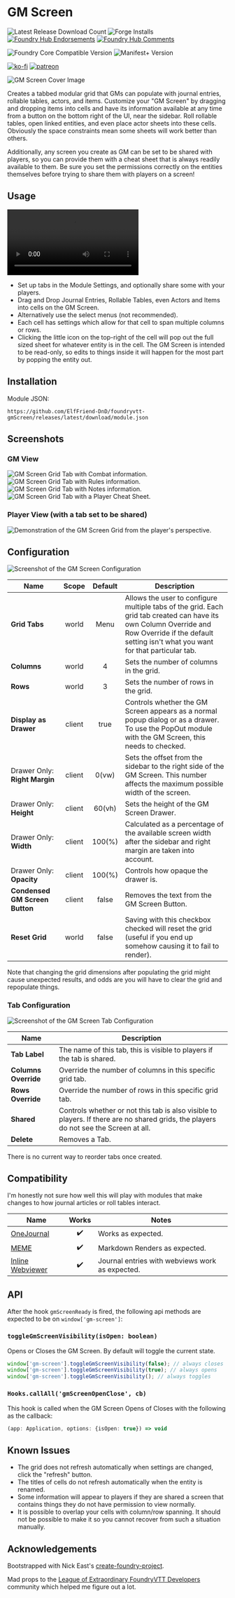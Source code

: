 # GM Screen

![Latest Release Download Count](https://img.shields.io/badge/dynamic/json?label=Downloads@latest&query=assets%5B1%5D.download_count&url=https%3A%2F%2Fapi.github.com%2Frepos%2FElfFriend-DnD%2Ffoundryvtt-gmScreen%2Freleases%2Flatest)
![Forge Installs](https://img.shields.io/badge/dynamic/json?label=Forge%20Installs&query=package.installs&suffix=%25&url=https%3A%2F%2Fforge-vtt.com%2Fapi%2Fbazaar%2Fpackage%2Fgm-screen&colorB=4aa94a)
[![Foundry Hub Endorsements](https://img.shields.io/endpoint?logoColor=white&url=https%3A%2F%2Fwww.foundryvtt-hub.com%2Fwp-json%2Fhubapi%2Fv1%2Fpackage%2Fgm-screen%2Fshield%2Fendorsements)](https://www.foundryvtt-hub.com/package/gm-screen/)
[![Foundry Hub Comments](https://img.shields.io/endpoint?logoColor=white&url=https%3A%2F%2Fwww.foundryvtt-hub.com%2Fwp-json%2Fhubapi%2Fv1%2Fpackage%2Fgm-screen%2Fshield%2Fcomments)](https://www.foundryvtt-hub.com/package/gm-screen/)


![Foundry Core Compatible Version](https://img.shields.io/badge/dynamic/json.svg?url=https%3A%2F%2Fraw.githubusercontent.com%2FElfFriend-DnD%2Ffoundryvtt-gmScreen%2Fmain%2Fsrc%2Fmodule.json&label=Foundry%20Version&query=$.compatibleCoreVersion&colorB=orange)
![Manifest+ Version](https://img.shields.io/badge/dynamic/json.svg?url=https%3A%2F%2Fraw.githubusercontent.com%2FElfFriend-DnD%2Ffoundryvtt-gmScreen%2Fmain%2Fsrc%2Fmodule.json&label=Manifest%2B%20Version&query=$.manifestPlusVersion&colorB=blue)


[![ko-fi](https://img.shields.io/badge/-buy%20me%20a%20coke-%23FF5E5B)](https://ko-fi.com/elffriend)
[![patreon](https://img.shields.io/badge/-patreon-%23FF424D)](https://www.patreon.com/ElfFriend_DnD)

![GM Screen Cover Image](readme-img/cover-image.png)

Creates a tabbed modular grid that GMs can populate with journal entries, rollable tables, actors, and items. Customize your "GM Screen" by dragging and dropping items into cells and have its information available at any time from a button on the bottom right of the UI, near the sidebar. Roll rollable tables, open linked entities, and even place actor sheets into these cells. Obviously the space constraints mean some sheets will work better than others.

Additionally, any screen you create as GM can be set to be shared with players, so you can provide them with a cheat sheet that is always readily available to them. Be sure you set the permissions correctly on the entities themselves before trying to share them with players on a screen!

## Usage

![Tab Configuration Demo Videa](readme-img/tab-config-demo.mp4)

- Set up tabs in the Module Settings, and optionally share some with your players.
- Drag and Drop Journal Entries, Rollable Tables, even Actors and Items into cells on the GM Screen.
- Alternatively use the select menus (not recommended).
- Each cell has settings which allow for that cell to span multiple columns or rows.
- Clicking the little icon on the top-right of the cell will pop out the full sized sheet for whatever entity is in the cell. The GM Screen is intended to be read-only, so edits to things inside it will happen for the most part by popping the entity out.

## Installation

Module JSON:

```
https://github.com/ElfFriend-DnD/foundryvtt-gmScreen/releases/latest/download/module.json
```

## Screenshots

### GM View
![GM Screen Grid Tab with Combat information.](readme-img/combat-tab.png)
![GM Screen Grid Tab with Rules information.](readme-img/rules-tab.png)
![GM Screen Grid Tab with Notes information.](readme-img/notes-tab.png)
![GM Screen Grid Tab with a Player Cheat Sheet.](readme-img/cheat-sheet-tab.png)

### Player View (with a tab set to be shared)
![Demonstration of the GM Screen Grid from the player's perspective.](readme-img/cheat-sheet-player.png)


## Configuration

![Screenshot of the GM Screen Configuration](readme-img/settings.png)

| **Name**                       | Scope  | Default | Description                                                                                                                                                                                         |
| ------------------------------ | :----: | :-----: | --------------------------------------------------------------------------------------------------------------------------------------------------------------------------------------------------- |
| **Grid Tabs**                  | world  |  Menu   | Allows the user to configure multiple tabs of the grid. Each grid tab created can have its own Column Override and Row Override if the default setting isn't what you want for that particular tab. |
| **Columns**                    | world  |    4    | Sets the number of columns in the grid.                                                                                                                                                             |
| **Rows**                       | world  |    3    | Sets the number of rows in the grid.                                                                                                                                                                |
| **Display as Drawer**          | client |  true   | Controls whether the GM Screen appears as a normal popup dialog or as a drawer. To use the PopOut module with the GM Screen, this needs to checked.                                                 |
| Drawer Only: **Right Margin**  | client |  0(vw)  | Sets the offset from the sidebar to the right side of the GM Screen. This number affects the maximum possible width of the screen.                                                                  |
| Drawer Only: **Height**        | client | 60(vh)  | Sets the height of the GM Screen Drawer.                                                                                                                                                            |
| Drawer Only: **Width**         | client | 100(%)  | Calculated as a percentage of the available screen width after the sidebar and right margin are taken into account.                                                                                 |
| Drawer Only: **Opacity**       | client | 100(%)  | Controls how opaque the drawer is.                                                                                                                                                                  |
| **Condensed GM Screen Button** | client |  false  | Removes the text from the GM Screen Button.                                                                                                                                                         |
| **Reset Grid**                 | world  |  false  | Saving with this checkbox checked will reset the grid (useful if you end up somehow causing it to fail to render).                                                                                  |

Note that changing the grid dimensions after populating the grid might cause unexpected results, and odds are you will have to clear the grid and repopulate things.

### Tab Configuration
![Screenshot of the GM Screen Tab Configuration](readme-img/tab-config.png)

| **Name**             | Description                                                                                                                          |
| -------------------- | ------------------------------------------------------------------------------------------------------------------------------------ |
| **Tab Label**        | The name of this tab, this is visible to players if the tab is shared.                                                               |
| **Columns Override** | Override the number of columns in this specific grid tab.                                                                            |
| **Rows Override**    | Override the number of rows in this specific grid tab.                                                                               |
| **Shared**           | Controls whether or not this tab is also visible to players. If there are no shared grids, the players do not see the Screen at all. |
| **Delete**           | Removes a Tab.                                                                                                                       |

There is no current way to reorder tabs once created.

## Compatibility

I'm honestly not sure how well this will play with modules that make changes to how journal articles or roll tables interact.

| **Name**                                                               |       Works        | Notes                                           |
| ---------------------------------------------------------------------- | :----------------: | ----------------------------------------------- |
| [OneJournal](https://gitlab.com/fvtt-modules-lab/one-journal)          | :heavy_check_mark: | Works as expected.                              |
| [MEME](https://github.com/Moerill/fvtt-markdown-editor)                | :heavy_check_mark: | Markdown Renders as expected.                   |
| [Inline Webviewer](https://github.com/ardittristan/VTTInlineWebviewer) | :heavy_check_mark: | Journal entries with webviews work as expected. |

## API

After the hook `gmScreenReady` is fired, the following api methods are expected to be on `window['gm-screen']`:
### `toggleGmScreenVisibility(isOpen: boolean)`

Opens or Closes the GM Screen. By default will toggle the current state.

```js
window['gm-screen'].toggleGmScreenVisibility(false); // always closes
window['gm-screen'].toggleGmScreenVisibility(true); // always opens
window['gm-screen'].toggleGmScreenVisibility(); // always toggles
```


### `Hooks.callAll('gmScreenOpenClose', cb)`

This hook is called when the GM Screen Opens of Closes with the following as the callback:

```ts
(app: Application, options: {isOpen: true}) => void
```

## Known Issues

- The grid does not refresh automatically when settings are changed, click the "refresh" button.
- The titles of cells do not refresh automatically when the entity is renamed.
- Some information will appear to players if they are shared a screen that contains things they do not have permission to view normally.
- It is possible to overlap your cells with column/row spanning. It should not be possible to make it so you cannot recover from such a situation manually.

## Acknowledgements

Bootstrapped with Nick East's [create-foundry-project](https://gitlab.com/foundry-projects/foundry-pc/create-foundry-project).

Mad props to the [League of Extraordinary FoundryVTT Developers](https://forums.forge-vtt.com/c/package-development/11) community which helped me figure out a lot.
